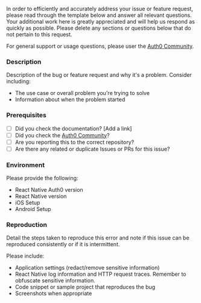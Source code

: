 In order to efficiently and accurately address your issue or feature request, please read through the template below and answer all relevant questions. Your additional work here is greatly appreciated and will help us respond as quickly as possible. Please delete any sections or questions below that do not pertain to this request.

For general support or usage questions, please user the [Auth0 Community](https://community.auth0.com/).

### Description

Description of the bug or feature request and why it's a problem. Consider including:

- The use case or overall problem you're trying to solve
- Information about when the problem started

### Prerequisites

* [ ] Did you check the documentation? [Add a link]
* [ ] Did you check the [Auth0 Community](https://community.auth0.com/)?
* [ ] Are you reporting this to the correct repository?
* [ ] Are there any related or duplicate Issues or PRs for this issue?

### Environment

Please provide the following:

- React Native Auth0 version
- React Native version
- iOS Setup
- Android Setup

### Reproduction

Detail the steps taken to reproduce this error and note if this issue can be reproduced consistently or if it is intermittent.

Please include:

- Application settings (redact/remove sensitive information)
- React Native log information and HTTP request traces. Remember to obfuscate sensitive information.
- Code snippet or sample project that reproduces the bug
- Screenshots when appropriate